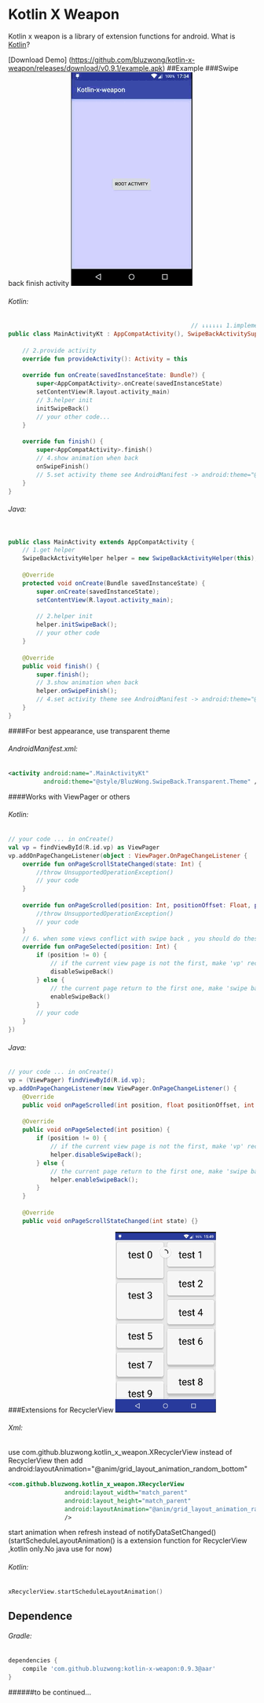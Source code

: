 # Kotlin X Weapon
 Kotlin x weapon is a library of extension functions for android. What is [Kotlin](https://github.com/JetBrains/kotlin)?

[Download Demo] (https://github.com/bluzwong/kotlin-x-weapon/releases/download/v0.9.1/example.apk)
##Example
###Swipe back finish activity
 ![1](./swipeback.gif)
###### Kotlin:
```kotlin
                                                    // ↓↓↓↓↓↓ 1.implements this interface
public class MainActivityKt : AppCompatActivity(), SwipeBackActivitySupport {

    // 2.provide activity
    override fun provideActivity(): Activity = this

    override fun onCreate(savedInstanceState: Bundle?) {
        super<AppCompatActivity>.onCreate(savedInstanceState)
        setContentView(R.layout.activity_main)
        // 3.helper init
        initSwipeBack()
        // your other code...
    }

    override fun finish() {
        super<AppCompatActivity>.finish()
        // 4.show animation when back
        onSwipeFinish()
        // 5.set activity theme see AndroidManifest -> android:theme="@style/BluzWong.SwipeBack.Transparent.Theme"
    }
}
```

###### Java:
```java

public class MainActivity extends AppCompatActivity {
    // 1.get helper
    SwipeBackActivityHelper helper = new SwipeBackActivityHelper(this);

    @Override
    protected void onCreate(Bundle savedInstanceState) {
        super.onCreate(savedInstanceState);
        setContentView(R.layout.activity_main);

        // 2.helper init
        helper.initSwipeBack();
        // your other code
    }

    @Override
    public void finish() {
        super.finish();
        // 3.show animation when back
        helper.onSwipeFinish();
        // 4.set activity theme see AndroidManifest -> android:theme="@style/BluzWong.SwipeBack.Transparent.Theme"
    }
}
```

####For best appearance, use transparent theme
###### AndroidManifest.xml:
```xml
<activity android:name=".MainActivityKt"
          android:theme="@style/BluzWong.SwipeBack.Transparent.Theme" />
```
####Works with ViewPager or others

###### Kotlin:
```kotlin
// your code ... in onCreate()
val vp = findViewById(R.id.vp) as ViewPager
vp.addOnPageChangeListener(object : ViewPager.OnPageChangeListener {
    override fun onPageScrollStateChanged(state: Int) {
        //throw UnsupportedOperationException()
        // your code
    }

    override fun onPageScrolled(position: Int, positionOffset: Float, positionOffsetPixels: Int) {
        //throw UnsupportedOperationException()
        // your code
    }
    // 6. when some views conflict with swipe back , you should do these, for example:
    override fun onPageSelected(position: Int) {
        if (position != 0) {
            // if the current view page is not the first, make 'vp' receive touch event. 
            disableSwipeBack()
        } else {
            // the current page return to the first one, make 'swipe back' receive touch event.
            enableSwipeBack()
        }
        // your code
    }
})
```

###### Java:
```java
// your code ... in onCreate()
vp = (ViewPager) findViewById(R.id.vp);
vp.addOnPageChangeListener(new ViewPager.OnPageChangeListener() {
    @Override
    public void onPageScrolled(int position, float positionOffset, int positionOffsetPixels) {}

    @Override
    public void onPageSelected(int position) {
        if (position != 0) {
            // if the current view page is not the first, make 'vp' receive touch event. 
            helper.disableSwipeBack();
        } else {
            // the current page return to the first one, make 'swipe back' receive touch event. 
            helper.enableSwipeBack();
        }
    }
    
    @Override
    public void onPageScrollStateChanged(int state) {}
```
###Extensions for RecyclerView
 ![2](./rec.gif)

###### Xml:
use com.github.bluzwong.kotlin_x_weapon.XRecyclerView instead of RecyclerView
then add android:layoutAnimation="@anim/grid_layout_animation_random_bottom"
```xml
<com.github.bluzwong.kotlin_x_weapon.XRecyclerView
                android:layout_width="match_parent"
                android:layout_height="match_parent"
                android:layoutAnimation="@anim/grid_layout_animation_random_bottom"
                />
```

start animation when refresh instead of notifyDataSetChanged()
(startScheduleLayoutAnimation() is a extension function for RecyclerView ,kotlin only.No java use for now)
###### Kotlin:
```kotlin
xRecyclerView.startScheduleLayoutAnimation()
```

## Dependence

###### Gradle:
```groovy
dependencies {
    compile 'com.github.bluzwong:kotlin-x-weapon:0.9.3@aar'
}
```
######to be continued...